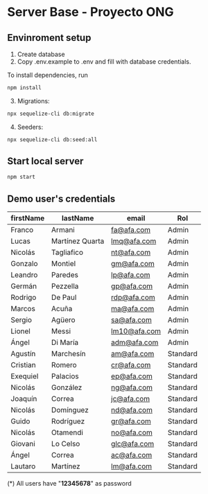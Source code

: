 # Server Base - Proyecto ONG


## Envinroment setup

1) Create database
2) Copy .env.example to .env and fill with database credentials.

To install dependencies, run
``` bash
npm install
```

3) Migrations:
``` bash
npx sequelize-cli db:migrate
```

4) Seeders:
``` bash
npx sequelize-cli db:seed:all
```

## Start local server

``` bash
npm start
```

## Demo user's credentials

| firstName | lastName        | email        | Rol      |
| --------- | --------------- | ------------ | -------- |
| Franco    | Armani          | fa@afa.com   | Admin    |
| Lucas     | Martínez Quarta | lmq@afa.com  | Admin    |
| Nicolás   | Tagliafico      | nt@afa.com   | Admin    |
| Gonzalo   | Montiel         | gm@afa.com   | Admin    |
| Leandro   | Paredes         | lp@afa.com   | Admin    |
| Germán    | Pezzella        | gp@afa.com   | Admin    |
| Rodrigo   | De Paul         | rdp@afa.com  | Admin    |
| Marcos    | Acuña           | ma@afa.com   | Admin    |
| Sergio    | Agüero          | sa@afa.com   | Admin    |
| Lionel    | Messi           | lm10@afa.com | Admin    |
| Ángel     | Di María        | adm@afa.com  | Admin    |
| Agustín   | Marchesín       | am@afa.com   | Standard |
| Cristian  | Romero          | cr@afa.com   | Standard |
| Exequiel  | Palacios        | ep@afa.com   | Standard |
| Nicolás   | González        | ng@afa.com   | Standard |
| Joaquín   | Correa          | jc@afa.com   | Standard |
| Nicolás   | Domínguez       | nd@afa.com   | Standard |
| Guido     | Rodríguez       | gr@afa.com   | Standard |
| Nicolás   | Otamendi        | no@afa.com   | Standard |
| Giovani   | Lo Celso        | glc@afa.com  | Standard |
| Ángel     | Correa          | ac@afa.com   | Standard |
| Lautaro   | Martínez        | lm@afa.com   | Standard |

(\*) All users have "**12345678**" as password

